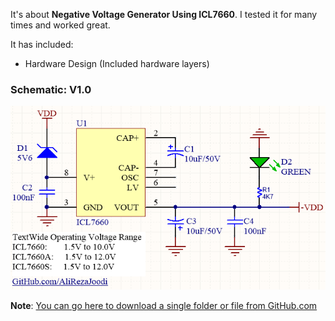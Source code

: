 It's about **Negative Voltage Generator Using ICL7660**.
I tested it for many times and worked great.

It has included:
- Hardware Design (Included hardware layers)

### Schematic: V1.0
![](https://github.com/AliRezaJoodi/Electronic-Modules/blob/main/Power%20Supply_Negative%20Voltage_ICL7660/Hardware/V1.0.png?raw=true)


**Note**: [You can go here to download a single folder or file from GitHub.com](https://minhaskamal.github.io/DownGit/#/home)
